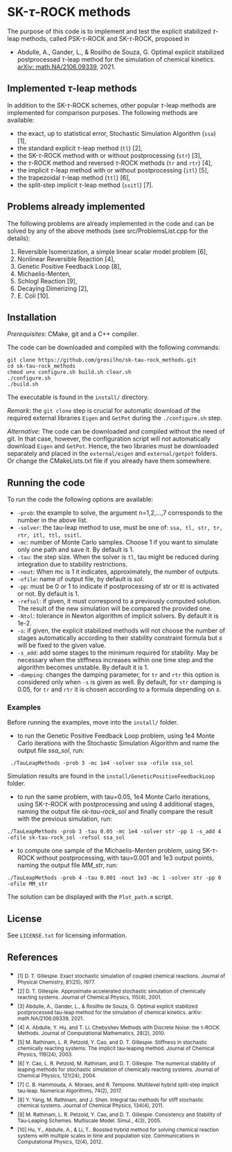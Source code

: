 # SK-$\tau$-ROCK methods
The purpose of this code is to implement and test the explicit stabilized $\tau$-leap methods, called PSK-$\tau$-ROCK and SK-$\tau$-ROCK, proposed in
- Abdulle, A., Gander, L., & Rosilho de Souza, G. Optimal explicit stabilized postprocessed $\tau$-leap method for the simulation of chemical kinetics. [arXiv: math.NA/2106.09339](https://arxiv.org/abs/2106.09339), 2021.

## Implemented $\tau$-leap methods
In addition to the SK-$\tau$-ROCK schemes, other popular $\tau$-leap methods are implemented for comparison purposes. 
The following methods are available:
- the exact, up to statistical error, Stochastic Simulation Algorithm (`ssa`) [1],
- the standard explicit $\tau$-leap method (`tl`) [2],
- the SK-$\tau$-ROCK method with or without postprocessing (`str`) [3],
- the $\tau$-ROCK method and reversed $\tau$-ROCK methods (`tr` and `rtr`) [4],
- the implicit $\tau$-leap method with or without postprocessing (`itl`) [5],
- the trapezoidal $\tau$-leap method (`ttl`) [6],
- the split-step implicit $\tau$-leap method (`ssitl`) [7].

## Problems already implemented
The following problems are already implemented in the code and can be solved by any of the above methods (see src/ProblemsList.cpp for the details):
 1) Reversible Isomerization, a simple linear scalar model problem [6],
 2) Nonlinear Reversible Reaction [4],
 3) Genetic Positive Feedback Loop [8],
 4) Michaelis-Menten,
 5) Schlogl Reaction [9],
 6) Decaying Dimerizing [2],
 7) E. Coli [10].
 
 ## Installation
 _Prerequisites_: CMake, git and a C++ compiler.  
 
 The code can be downloaded and compiled with the following commands:
 ```
 git clone https://github.com/grosilho/sk-tau-rock_methods.git 
 cd sk-tau-rock_methods
 chmod u+x configure.sh build.sh clear.sh
 ./configure.sh
 ./build.sh
 ```
 The executable is found in the `install/` directory.
 
 _Remark_: the `git clone` step is crucial for automatic download of the required external libraries `Eigen` and `GetPot` during the `./configure.sh` step.
 
 _Alternative_: The code can be downloaded and compiled without the need of git. In that case, however, the configuration script will not automatically download `Eigen` and `GetPot`. Hence, the two libraries must be downloaded separately and placed in the `external/eigen` and `external/getpot` folders. Or change the CMakeLists.txt file if you already have them somewhere.
 
 ## Running the code
 
To run the code the following options are available:
- `-prob`: the example to solve, the argument n=1,2,...,7 corresponds to the number in the above list.
- `-solver`: the tau-leap method to use, must be one of: `ssa, tl, str, tr, rtr, itl, ttl, ssitl`.
- `-mc`: number of Monte Carlo samples. Choose 1 if you want to simulate only one path and save it. By default is 1.
- `-tau`: the step size. When the solver is `tl`, tau might be reduced during integration due to stability restrictions.
- `-nout`: When mc is 1 it indicates, approximately, the number of outputs.
- `-ofile`: name of output file, by default is _sol_.
- `-pp`: must be 0 or 1 to indicate if postprocessing of str or itl is activated or not. By default is 1.
- `-refsol`: if given, it must correspond to a previously computed solution. The result of the new simulation will be compared the provided one.
- `-Ntol`: tolerance in Newton algorithm of implicit solvers. By default it is 1e-2.
- `-s`: if given, the explicit stabilized methods will not choose the number of stages automatically according to their stability constraint formula but $s$ will be fixed to the given value.
- `-s_add`: add some stages to the minimum required for stability. May be necessary when the stiffness increases within one time step and the algorithm becomes unstable. By default it is 1.
- `-damping`: changes the damping parameter, for `tr` and `rtr` this option is considered only when `-s` is given as well. By default, for `str` damping is 0.05, for `tr` and `rtr` it is chosen according to a formula depending on $s$.

### Examples 
Before running the examples, move into the `install/` folder.

- to run the Genetic Positive Feedback Loop problem, using 1e4 Monte Carlo iterations with the Stochastic Simulation Algorithm and name the output file _ssa_sol_, run:
```
 ./TauLeapMethods -prob 3 -mc 1e4 -solver ssa -ofile ssa_sol
 ```
 Simulation results are found in the `install/GeneticPositiveFeedbackLoop` folder.
- to run the same problem, with tau=0.05, 1e4 Monte Carlo iterations, using SK-$\tau$-ROCK with postprocessing and using 4 additional stages, naming the output file _sk-tau-rock_sol_ and finally compare the result with the previous simulation, run:
```
./TauLeapMethods -prob 3 -tau 0.05 -mc 1e4 -solver str -pp 1 -s_add 4 -ofile sk-tau-rock_sol -refsol ssa_sol
```
- to compute one sample of the Michaelis-Menten problem, using SK-$\tau$-ROCK without postprocessing, with tau=0.001 and 1e3 output points, naming the output file _MM_str_, run:
```
./TauLeapMethods -prob 4 -tau 0.001 -nout 1e3 -mc 1 -solver str -pp 0 -ofile MM_str
```
The solution can be displayed with the `Plot_path.m` script.

## License
See `LICENSE.txt` for licensing information.

## References
- <sub>[1] D. T. Gillespie. Exact stochastic simulation of coupled chemical reactions. Journal of Physical Chemistry, 81(25), 1977.</sub>
- <sub>[2] D. T. Gillespie. Approximate accelerated stochastic simulation of chemically reacting systems. Journal of Chemical Physics, 115(4), 2001.</sub>
- <sub>[3] Abdulle, A., Gander, L., & Rosilho de Souza, G. Optimal explicit stabilized postprocessed tau-leap method for the simulation of chemical kinetics. arXiv: math.NA/2106.09339, 2021.</sub>
- <sub>[4] A. Abdulle, Y. Hu, and T. Li. Chebyshev Methods with Discrete Noise: the τ-ROCK Methods. Journal of Computational Mathematics, 28(2), 2010.</sub>
- <sub>[5] M. Rathinam, L. R. Petzold, Y. Cao, and D. T. Gillespie. Stiffness in stochastic chemically reacting systems: The implicit tau-leaping method. Journal of Chemical Physics, 119(24), 2003.</sub>
- <sub>[6] Y. Cao, L. R. Petzold, M. Rathinam, and D. T. Gillespie. The numerical stability of leaping methods for stochastic simulation of chemically reacting systems. Journal of Chemical Physics, 121(24), 2004.</sub>
- <sub>[7] C. B. Hammouda, A. Moraes, and R. Tempone. Multilevel hybrid split-step implicit tau-leap. Numerical Algorithms, 74(2), 2017.</sub>
- <sub>[8] Y. Yang, M. Rathinam, and J. Shen. Integral tau methods for stiff stochastic chemical systems. Journal of Chemical Physics, 134(4), 2011.</sub>
- <sub>[9] M. Rathinam, L. R. Petzold, Y. Cao, and D. T. Gillespie. Consistency and Stability of Tau-Leaping Schemes. Multiscale Model. Simul., 4(3), 2005.</sub>
- <sub>[10] Hu, Y., Abdulle, A., & Li, T.. Boosted hybrid method for solving chemical reaction systems with multiple scales in time and population size. Communications in Computational Physics, 12(4), 2012.</sub>
